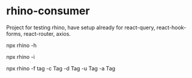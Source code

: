 # rhino-consumer
Project for testing rhino, have setup already for react-query, react-hook-forms, react-router, axios.

npx rhino -h

npx rhino -i

npx rhino -f tag -c Tag -d Tag -u Tag -a Tag
